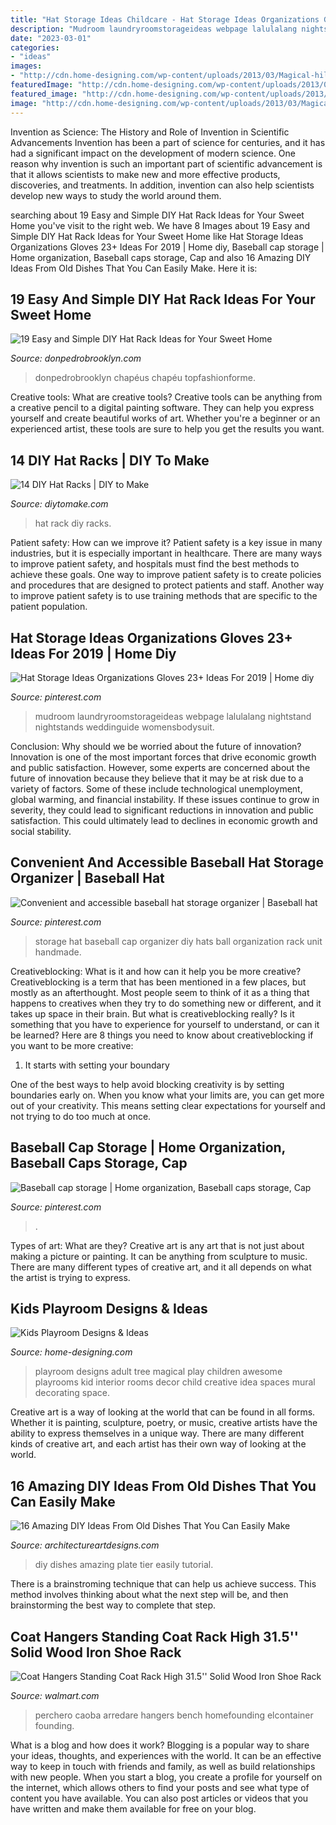 ```yaml
---
title: "Hat Storage Ideas Childcare - Hat Storage Ideas Organizations Gloves 23+ Ideas For 2019"
description: "Mudroom laundryroomstorageideas webpage lalulalang nightstand nightstands weddinguide womensbodysuit"
date: "2023-03-01"
categories:
- "ideas"
images:
- "http://cdn.home-designing.com/wp-content/uploads/2013/03/Magical-hillside-childs-playroom-with-adult-spaces-and-tree-mural.jpeg"
featuredImage: "http://cdn.home-designing.com/wp-content/uploads/2013/03/Magical-hillside-childs-playroom-with-adult-spaces-and-tree-mural.jpeg"
featured_image: "http://cdn.home-designing.com/wp-content/uploads/2013/03/Magical-hillside-childs-playroom-with-adult-spaces-and-tree-mural.jpeg"
image: "http://cdn.home-designing.com/wp-content/uploads/2013/03/Magical-hillside-childs-playroom-with-adult-spaces-and-tree-mural.jpeg"
---
```



Invention as Science: The History and Role of Invention in Scientific Advancements
Invention has been a part of science for centuries, and it has had a significant impact on the development of modern science. One reason why invention is such an important part of scientific advancement is that it allows scientists to make new and more effective products, discoveries, and treatments. In addition, invention can also help scientists develop new ways to study the world around them.

	

		
searching about 19 Easy and Simple DIY Hat Rack Ideas for Your Sweet Home you've visit to the right web. We have 8 Images about 19 Easy and Simple DIY Hat Rack Ideas for Your Sweet Home like Hat Storage Ideas Organizations Gloves 23+ Ideas For 2019 | Home diy, Baseball cap storage | Home organization, Baseball caps storage, Cap and also 16 Amazing DIY Ideas From Old Dishes That You Can Easily Make. Here it is:
		
    
## 19 Easy And Simple DIY Hat Rack Ideas For Your Sweet Home

<img loading=lazy src="http://donpedrobrooklyn.com/wp-content/uploads/2017/08/DIY-hat-rack-and-storage-ideas-FashionCoolture-onde-comprar-chap%C3%A9u-hat-775x1069.jpg" onerror="this.onerror=null;this.src='https://tse1.mm.bing.net/th?id=OIP.fBF9C1_1D7CjO2RXCL7fugHaKN&amp;pid=15.1';" alt="19 Easy and Simple DIY Hat Rack Ideas for Your Sweet Home">

_Source: donpedrobrooklyn.com_

>donpedrobrooklyn chapéus chapéu topfashionforme. 

	

Creative tools: What are creative tools?
Creative tools can be anything from a creative pencil to a digital painting software. They can help you express yourself and create beautiful works of art. Whether you're a beginner or an experienced artist, these tools are sure to help you get the results you want.

    
## 14 DIY Hat Racks | DIY To Make

<img loading=lazy src="http://www.diytomake.com/wp-content/uploads/2016/03/pipe-hat-rack.jpg" onerror="this.onerror=null;this.src='https://tse3.mm.bing.net/th?id=OIP.AHE4T_bf7WU8OfsVSINaggHaJ3&amp;pid=15.1';" alt="14 DIY Hat Racks | DIY to Make">

_Source: diytomake.com_

>hat rack diy racks. 

	

Patient safety: How can we improve it?
Patient safety is a key issue in many industries, but it is especially important in healthcare. There are many ways to improve patient safety, and hospitals must find the best methods to achieve these goals. One way to improve patient safety is to create policies and procedures that are designed to protect patients and staff. Another way to improve patient safety is to use training methods that are specific to the patient population.

    
## Hat Storage Ideas Organizations Gloves 23+ Ideas For 2019 | Home Diy

<img loading=lazy src="https://i.pinimg.com/736x/f4/57/48/f45748e88915d31fd45623d3cc4b4a6d.jpg" onerror="this.onerror=null;this.src='https://tse2.mm.bing.net/th?id=OIP.ZDx5wEUSsjkAdhIRN9A46QAAAA&amp;pid=15.1';" alt="Hat Storage Ideas Organizations Gloves 23+ Ideas For 2019 | Home diy">

_Source: pinterest.com_

>mudroom laundryroomstorageideas webpage lalulalang nightstand nightstands weddinguide womensbodysuit. 

	

Conclusion: Why should we be worried about the future of innovation?
Innovation is one of the most important forces that drive economic growth and public satisfaction. However, some experts are concerned about the future of innovation because they believe that it may be at risk due to a variety of factors. Some of these include technological unemployment, global warming, and financial instability. If these issues continue to grow in severity, they could lead to significant reductions in innovation and public satisfaction. This could ultimately lead to declines in economic growth and social stability.

    
## Convenient And Accessible Baseball Hat Storage Organizer | Baseball Hat

<img loading=lazy src="https://i.pinimg.com/736x/e5/64/f5/e564f50a60c2635c9f052f2b488e41fa.jpg" onerror="this.onerror=null;this.src='https://tse3.mm.bing.net/th?id=OIP.SSkj5kzXz5Wbs1DGR40XPwHaFi&amp;pid=15.1';" alt="Convenient and accessible baseball hat storage organizer | Baseball hat">

_Source: pinterest.com_

>storage hat baseball cap organizer diy hats ball organization rack unit handmade. 

	

Creativeblocking: What is it and how can it help you be more creative?
Creativeblocking is a term that has been mentioned in a few places, but mostly as an afterthought. Most people seem to think of it as a thing that happens to creatives when they try to do something new or different, and it takes up space in their brain. But what is creativeblocking really? Is it something that you have to experience for yourself to understand, or can it be learned? Here are 8 things you need to know about creativeblocking if you want to be more creative: 
1) It starts with setting your boundary

One of the best ways to help avoid blocking creativity is by setting boundaries early on. When you know what your limits are, you can get more out of your creativity. This means setting clear expectations for yourself and not trying to do too much at once.

    
## Baseball Cap Storage | Home Organization, Baseball Caps Storage, Cap

<img loading=lazy src="https://i.pinimg.com/originals/29/65/5d/29655d114f8770b667a50f5c023fb62e.jpg" onerror="this.onerror=null;this.src='https://tse4.mm.bing.net/th?id=OIP.XZ7VyKObYwVpCBbR6OGLKgHaJ4&amp;pid=15.1';" alt="Baseball cap storage | Home organization, Baseball caps storage, Cap">

_Source: pinterest.com_

>. 

	

Types of art: What are they?
Creative art is any art that is not just about making a picture or painting. It can be anything from sculpture to music. There are many different types of creative art, and it all depends on what the artist is trying to express.

    
## Kids Playroom Designs &amp; Ideas

<img loading=lazy src="http://cdn.home-designing.com/wp-content/uploads/2013/03/Magical-hillside-childs-playroom-with-adult-spaces-and-tree-mural.jpeg" onerror="this.onerror=null;this.src='https://tse4.mm.bing.net/th?id=OIP.ZTf6qaBze2hH6MVneL0OUAHaEN&amp;pid=15.1';" alt="Kids Playroom Designs &amp; Ideas">

_Source: home-designing.com_

>playroom designs adult tree magical play children awesome playrooms kid interior rooms decor child creative idea spaces mural decorating space. 

	

Creative art is a way of looking at the world that can be found in all forms. Whether it is painting, sculpture, poetry, or music, creative artists have the ability to express themselves in a unique way. There are many different kinds of creative art, and each artist has their own way of looking at the world.

    
## 16 Amazing DIY Ideas From Old Dishes That You Can Easily Make

<img loading=lazy src="https://www.architectureartdesigns.com/wp-content/uploads/2016/10/16-Amazing-DIY-Ideas-From-Old-Dishes-That-You-Can-Easily-Make-1.jpg" onerror="this.onerror=null;this.src='https://tse2.mm.bing.net/th?id=OIP.qGis6xrq-a2U1vOc8f0GQAHaLH&amp;pid=15.1';" alt="16 Amazing DIY Ideas From Old Dishes That You Can Easily Make">

_Source: architectureartdesigns.com_

>diy dishes amazing plate tier easily tutorial. 

	

There is a brainstroming technique that can help us achieve success. This method involves thinking about what the next step will be, and then brainstorming the best way to complete that step.

    
## Coat Hangers Standing Coat Rack High 31.5&#039;&#039; Solid Wood Iron Shoe Rack

<img loading=lazy src="https://i5.walmartimages.com/asr/b88839b0-f8eb-4658-9c59-e974e3f10dec.6a9b7a83ef0620ea528983a132e0ed04.jpeg" onerror="this.onerror=null;this.src='https://tse1.mm.bing.net/th?id=OIP.XT-hS_SW9Z1zscit7fhQQwHaHa&amp;pid=15.1';" alt="Coat Hangers Standing Coat Rack High 31.5&#039;&#039; Solid Wood Iron Shoe Rack">

_Source: walmart.com_

>perchero caoba arredare hangers bench homefounding elcontainer founding. 

	

What is a blog and how does it work?
Blogging is a popular way to share your ideas, thoughts, and experiences with the world. It can be an effective way to keep in touch with friends and family, as well as build relationships with new people. When you start a blog, you create a profile for yourself on the internet, which allows others to find your posts and see what type of content you have available. You can also post articles or videos that you have written and make them available for free on your blog.

